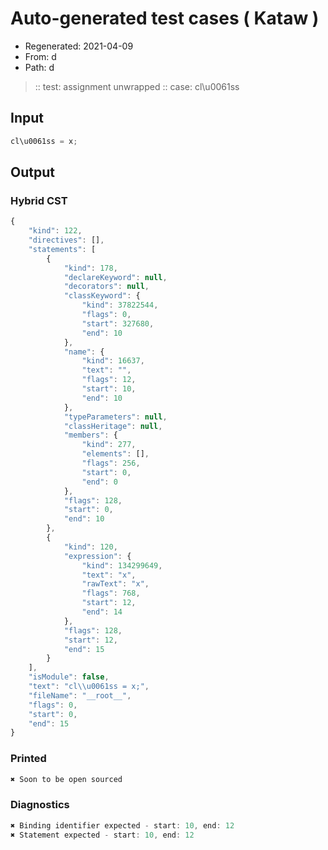 # Auto-generated test cases ( Kataw )
- Regenerated: 2021-04-09
- From: d
- Path: d
> :: test: assignment unwrapped
> :: case: cl\u0061ss
## Input

`````js
cl\u0061ss = x;
`````

## Output

### Hybrid CST

```javascript
{
    "kind": 122,
    "directives": [],
    "statements": [
        {
            "kind": 178,
            "declareKeyword": null,
            "decorators": null,
            "classKeyword": {
                "kind": 37822544,
                "flags": 0,
                "start": 327680,
                "end": 10
            },
            "name": {
                "kind": 16637,
                "text": "",
                "flags": 12,
                "start": 10,
                "end": 10
            },
            "typeParameters": null,
            "classHeritage": null,
            "members": {
                "kind": 277,
                "elements": [],
                "flags": 256,
                "start": 0,
                "end": 0
            },
            "flags": 128,
            "start": 0,
            "end": 10
        },
        {
            "kind": 120,
            "expression": {
                "kind": 134299649,
                "text": "x",
                "rawText": "x",
                "flags": 768,
                "start": 12,
                "end": 14
            },
            "flags": 128,
            "start": 12,
            "end": 15
        }
    ],
    "isModule": false,
    "text": "cl\\u0061ss = x;",
    "fileName": "__root__",
    "flags": 0,
    "start": 0,
    "end": 15
}
```

### Printed

```javascript
✖ Soon to be open sourced
```

### Diagnostics

```javascript
✖ Binding identifier expected - start: 10, end: 12
✖ Statement expected - start: 10, end: 12

```

